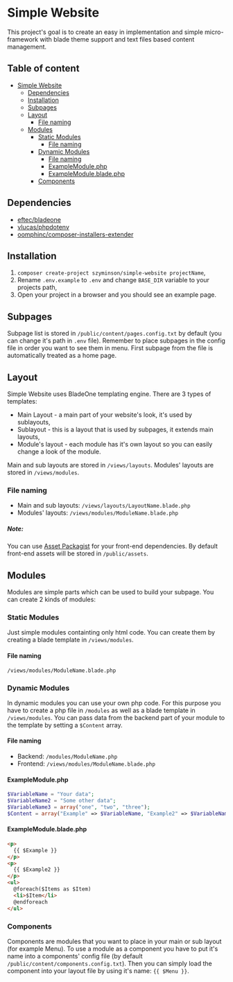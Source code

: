 # Simple Website
This project's goal is to create an easy in implementation and simple micro-framework with blade theme support and text files based content management. 
## Table of content <!-- omit in toc -->
- [Simple Website](#simple-website)
	- [Dependencies](#dependencies)
	- [Installation](#installation)
	- [Subpages](#subpages)
	- [Layout](#layout)
		- [File naming](#file-naming)
	- [Modules](#modules)
		- [Static Modules](#static-modules)
			- [File naming](#file-naming-1)
		- [Dynamic Modules](#dynamic-modules)
			- [File naming](#file-naming-2)
			- [ExampleModule.php](#examplemodulephp)
			- [ExampleModule.blade.php](#examplemodulebladephp)
		- [Components](#components)


## Dependencies
- [eftec/bladeone](https://github.com/EFTEC/BladeOne)
- [vlucas/phpdotenv](https://github.com/vlucas/phpdotenv)
- [oomphinc/composer-installers-extender](https://github.com/oomphinc/composer-installers-extender)


## Installation
1. `composer create-project szyminson/simple-website projectName`,
2. Rename `.env.example` to `.env` and change `BASE_DIR` variable to your projects path,
3. Open your project in a browser and you should see an example page.

## Subpages
Subpage list is stored in `/public/content/pages.config.txt` by default (you can change it's path in `.env` file). Remember to place subpages in the config file in order you want to see them in menu. First subpage from the file is automatically treated as a home page.


## Layout
Simple Website uses BladeOne templating engine. There are 3 types of templates:
- Main Layout - a main part of your website's look, it's used by sublayouts,
- Sublayout - this is a layout that is used by subpages, it extends main layouts,
- Module's layout - each module has it's own layout so you can easily change a look of the module.

Main and sub layouts are stored in `/views/layouts`. Modules' layouts are stored in `/views/modules`.
### File naming
- Main and sub layouts: `/views/layouts/LayoutName.blade.php`
- Modules' layouts: `/views/modules/ModuleName.blade.php`

##### Note:<!-- omit in toc -->
You can use [Asset Packagist](https://asset-packagist.org/) for your front-end dependencies. By default front-end assets will be stored in `/public/assets`.

## Modules
Modules are simple parts which can be used to build your subpage. You can create 2 kinds of modules:
### Static Modules
Just simple modules containting only html code. You can create them by creating a blade template in `/views/modules`.
#### File naming
`/views/modules/ModuleName.blade.php`
### Dynamic Modules 
In dynamic modules you can use your own php code. For this purpose you have to create a php file in `/modules` as well as a blade template in `/views/modules`. You can pass data from the backend part of your module to the template by setting a `$Content` array.
#### File naming
- Backend: `/modules/ModuleName.php`
- Frontend: `/views/modules/ModuleName.blade.php`
#### ExampleModule.php
```php
$VariableName = "Your data";
$VariableName2 = "Some other data";
$VariableName3 = array("one", "two", "three");
$Content = array("Example" => $VariableName, "Example2" => $VariableName2, "Items" => $VariableName3);
```
#### ExampleModule.blade.php
```html
<p>
  {{ $Example }}
</p>
<p>
  {{ $Example2 }}
</p>
<ul>
  @foreach($Items as $Item)
  <li>$Item</li>
  @endforeach
</ul>
```
### Components
Components are modules that you want to place in your main or sub layout (for example Menu). To use a module as a component you have to put it's name into a components' config file (by default `/public/content/components.config.txt`). Then you can simply load the component into your layout file by using it's name: ` {{ $Menu }} `. 





